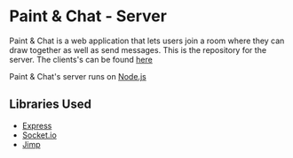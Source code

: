 # Paint & Chat - Server

Paint & Chat is a web application that lets users join a room where they can draw together as well as send messages.
This is the repository for the server. The clients's can be found [here](https://github.com/DragonWolfLeo/paint-and-chat/)

Paint & Chat's server runs on [Node.js](https://nodejs.org/)

## Libraries Used
 - [Express](http://expressjs.com/)
 - [Socket.io](https://socket.io/)
 - [Jimp](https://github.com/oliver-moran/jimp)
